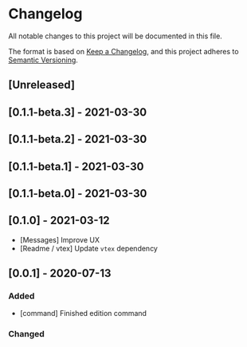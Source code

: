 # Changelog
All notable changes to this project will be documented in this file.

The format is based on [Keep a Changelog](https://keepachangelog.com/en/1.0.0/),
and this project adheres to [Semantic Versioning](https://semver.org/spec/v2.0.0.html).

## [Unreleased]

## [0.1.1-beta.3] - 2021-03-30

## [0.1.1-beta.2] - 2021-03-30

## [0.1.1-beta.1] - 2021-03-30

## [0.1.1-beta.0] - 2021-03-30

## [0.1.0] - 2021-03-12

- [Messages] Improve UX
- [Readme / vtex] Update `vtex` dependency

## [0.0.1] - 2020-07-13
### Added
- [command] Finished edition command

### Changed

